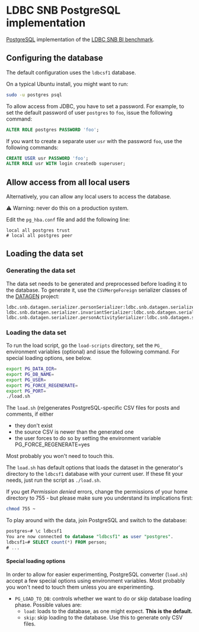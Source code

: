 # LDBC SNB PostgreSQL implementation

[PostgreSQL](https://www.postgresql.org/) implementation of the [LDBC SNB BI benchmark](https://github.com/ldbc/ldbc_snb_docs).

## Configuring the database

The default configuration uses the `ldbcsf1` database.

On a typical Ubuntu install, you might want to run:

```bash
sudo -u postgres psql
```

To allow access from JDBC, you have to set a password. For example, to set the default password of user `postgres` to `foo`, issue the following command:

```sql
ALTER ROLE postgres PASSWORD 'foo';
```

If you want to create a separate user `usr` with the password `foo`, use the following commands:

```sql
CREATE USER usr PASSWORD 'foo';
ALTER ROLE usr WITH login createdb superuser;
```

## Allow access from all local users

Alternatively, you can allow any local users to access the database.

:warning: Warning: never do this on a production system.

Edit the `pg_hba.conf` file and add the following line:

```
local all postgres trust
# local all postgres peer
```

## Loading the data set

### Generating the data set

The data set needs to be generated and preprocessed before loading it to the database. To generate it, use the `CSVMergeForeign` serializer classes of the [DATAGEN](https://github.com/ldbc/ldbc_snb_datagen/) project:

```
ldbc.snb.datagen.serializer.personSerializer:ldbc.snb.datagen.serializer.snb.interactive.CSVMergeForeignPersonSerializer
ldbc.snb.datagen.serializer.invariantSerializer:ldbc.snb.datagen.serializer.snb.interactive.CSVMergeForeignInvariantSerializer
ldbc.snb.datagen.serializer.personActivitySerializer:ldbc.snb.datagen.serializer.snb.interactive.CSVMergeForeignPersonActivitySerializer
```

### Loading the data set

To run the load script, go the `load-scripts` directory, set the `PG_` environment variables (optional) and issue the following command.
For special loading options, see below.

```bash
export PG_DATA_DIR=
export PG_DB_NAME=
export PG_USER=
export PG_FORCE_REGENERATE=
export PG_PORT=
./load.sh
```

The `load.sh` (re)generates PostgreSQL-specific CSV files for posts and comments, if either 

 - they don't exist
 - the source CSV is newer than the generated one
 - the user forces to do so by setting the environment variable PG_FORCE_REGENERATE=yes

Most probably you won't need to touch this.

The `load.sh` has default options that loads the dataset in the generator's directory to the `ldbcsf1` database with your current user. If these fit your needs, just run the script as `./load.sh`.

If you get _Permission denied_ errors, change the permissions of your home directory to 755 - but please make sure you understand its implications first:

```bash
chmod 755 ~
```

To play around with the data, join PostgreSQL and switch to the database:

```sql
postgres=# \c ldbcsf1
You are now connected to database "ldbcsf1" as user "postgres".
ldbcsf1=# SELECT count(*) FROM person;
# ...
```
#### Special loading options

In order to allow for easier experimenting, PostgreSQL converter (`load.sh`) accept a few special options using environment variables.
Most probably you won't need to touch them unless you are experimenting.


 - `PG_LOAD_TO_DB`: controls whether we want to do or skip database loading phase. Possible values are:
    - `load`: loads to the database, as one might expect. **This is the default.**
    - `skip`: skip loading to the database. Use this to generate only CSV files.
